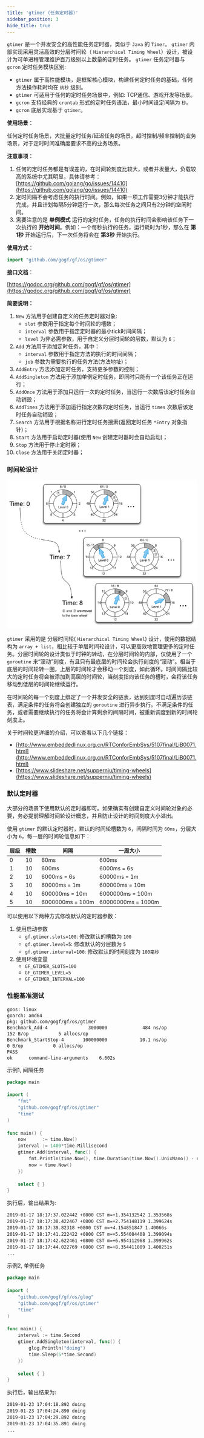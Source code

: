 ```yaml
---
title: 'gtimer (任务定时器)'
sidebar_position: 3
hide_title: true
---
```


`gtimer` 是一个并发安全的高性能任务定时器，类似于 `Java` 的 `Timer`。 `gtimer` 内部实现采用灵活高效的分层时间轮（ `Hierarchical Timing Wheel`）设计，被设计为可单进程管理维护百万级别以上数量的定时任务。 `gtimer` 任务定时器与 `gcron` 定时任务模块区别:

- `gtimer` 属于高性能模块，是框架核心模块，构建任何定时任务的基础，任何方法操作耗时均在 `纳秒` 级别。
- `gtimer` 可适用于任何的定时任务场景中，例如: TCP通信、游戏开发等场景。
- `gcron` 支持经典的 `crontab` 形式的定时任务语法，最小时间设定间隔为 `秒`。
- `gcron` 底层实现基于 `gtimer`。

**使用场景**：

任何定时任务场景，大批量定时任务/延迟任务的场景，超时控制/频率控制的业务场景，对于定时时间准确度要求不高的业务场景。

**注意事项**：

1. 任何的定时任务都是有误差的，在时间轮刻度比较大，或者并发量大，负载较高的系统中尤其明显，具体请参考： [https://github.com/golang/go/issues/14410](https://github.com/golang/go/issues/14410)
2. 定时间隔不会考虑任务的执行时间。例如，如果一项工作需要3分钟才能执行完成，并且计划每隔5分钟运行一次，那么每次任务之间只有2分钟的空闲时间。
3. 需要注意的是 **单例模式** 运行的定时任务，任务的执行时间会影响该任务下一次执行的 **开始时间**。例如：一个每秒执行的任务，运行耗时为1秒，那么在 **第1秒** 开始运行后，下一次任务将会在 **第3秒** 开始执行。

**使用方式：**

```go
import "github.com/gogf/gf/os/gtimer"
```

**接口文档**：

[https://godoc.org/github.com/gogf/gf/os/gtimer](https://godoc.org/github.com/gogf/gf/os/gtimer)

**简要说明：**

01. `New` 方法用于创建自定义的任务定时器对象:
    - `slot` 参数用于指定每个时间轮的槽数；
    - `interval` 参数用于指定定时器的最小tick时间间隔；
    - `level` 为非必需参数，用于自定义分层时间轮的层数，默认为 `6`；
02. `Add` 方法用于添加定时任务，其中：
    - `interval` 参数用于指定方法的执行的时间间隔；
    - `job` 参数为需要执行的任务方法(方法地址)；
03. `AddEntry` 方法添加定时任务，支持更多参数的控制；
04. `AddSingleton` 方法用于添加单例定时任务，即同时只能有一个该任务正在运行；
05. `AddOnce` 方法用于添加只运行一次的定时任务，当运行一次数后该定时任务自动销毁；
06. `AddTimes` 方法用于添加运行指定次数的定时任务，当运行 `times` 次数后该定时任务自动销毁；
07. `Search` 方法用于根据名称进行定时任务搜索(返回定时任务 `*Entry` 对象指针)；
08. `Start` 方法用于启动定时器(使用 `New` 创建定时器时会自动启动)；
09. `Stop` 方法用于停止定时器；
10. `Close` 方法用于关闭定时器；

### 时间轮设计

![](/markdown/cf1562e9d5f5be8b0143c107811a0502.png)

`gtimer` 采用的是 分层时间轮( `Hierarchical Timing Wheel`) 设计，使用的数据结构为 `array + list`，相比较于单层时间轮设计，可以更高效地管理更多的定时任务。分层时间轮的设计类似于时钟的转动，在分层时间轮的内部，仅使用了一个 `goroutine` 来“滚动”刻度，有且只有最底层的时间轮会执行刻度的“滚动”。相当于底层的时间轮转一圈，上层的时间轮才会移动一个刻度，如此循环。时间间隔比较大的定时任务将会被添加到高层的时间轮，当刻度指向该任务的槽时，会将该任务移动到低层的时间轮继续运行。

在时间轮的每一个刻度上绑定了一个并发安全的链表，达到刻度时自动遍历该链表，满足条件的任务将会创建独立的 `goroutine` 进行异步执行。不满足条件的任务，或者需要继续执行的任务将会计算剩余的间隔时间，被重新调度到新的时间轮刻度上。

关于时间轮更详细的介绍，可以查看以下几个链接：

- [http://www.embeddedlinux.org.cn/RTConforEmbSys/5107final/LiB0071.html](http://www.embeddedlinux.org.cn/RTConforEmbSys/5107final/LiB0071.html)
- [https://www.slideshare.net/supperniu/timing-wheels](https://www.slideshare.net/supperniu/timing-wheels)

### 默认定时器

大部分的场景下使用默认的定时器即可。如果确实有创建自定义时间轮对象的必要，务必提前理解时间轮设计概念，并且防止设计的时间刻度大小溢出。

使用 `gtimer` 的默认定时器时，默认的时间轮槽数为 `6`，间隔时间为 `60ms`，分层大小为 `6`，每一层的时间轮信息如下：

| 层级 | 槽数 | 间隔 | 一周大小 |
| --- | --- | --- | --- |
| 0 | 10 | 60ms | 600ms |
| 1 | 10 | 600ms | 6000ms = 6s |
| 2 | 10 | 6000ms = 6s | 60000ms = 1m |
| 3 | 10 | 60000ms = 1m | 600000ms = 10m |
| 4 | 10 | 600000ms = 10m | 6000000ms = 100m |
| 5 | 10 | 6000000ms = 100m | 60000000ms = 1000m |

可以使用以下两种方式修改默认的定时器参数：

1. 使用启动参数
   - `gf.gtimer.slots=100`: 修改默认的槽数为 `100`
   - `gf.gtimer.level=5`: 修改默认的分层数为 `5`
   - `gf.gtimer.interval=100`: 修改默认的时间刻度为 `100毫秒`
2. 使用环境变量
   - `GF_GTIMER_SLOTS=100`
   - `GF_GTIMER_LEVEL=5`
   - `GF_GTIMER_INTERVAL=100`

### 性能基准测试

```
goos: linux
goarch: amd64
pkg: github.com/gogf/gf/os/gtimer
Benchmark_Add-4               3000000             484 ns/op         152 B/op           5 allocs/op
Benchmark_StartStop-4       100000000            10.1 ns/op           0 B/op           0 allocs/op
PASS
ok      command-line-arguments    6.602s
```

示例1, 间隔任务

```go
package main

import (
    "fmt"
    "github.com/gogf/gf/os/gtimer"
    "time"
)

func main() {
    now      := time.Now()
    interval := 1400*time.Millisecond
    gtimer.Add(interval, func() {
        fmt.Println(time.Now(), time.Duration(time.Now().UnixNano() - now.UnixNano()))
        now = time.Now()
    })

    select { }
}
```

执行后，输出结果为:

```html
2019-01-17 18:17:37.022442 +0800 CST m=+1.354132542 1.353568s
2019-01-17 18:17:38.422467 +0800 CST m=+2.754148119 1.399624s
2019-01-17 18:17:39.82318 +0800 CST m=+4.154851847 1.40066s
2019-01-17 18:17:41.222422 +0800 CST m=+5.554084408 1.399094s
2019-01-17 18:17:42.622461 +0800 CST m=+6.954112968 1.399962s
2019-01-17 18:17:44.022769 +0800 CST m=+8.354411089 1.400251s
...
```

示例2, 单例任务

```go
package main

import (
    "github.com/gogf/gf/os/glog"
    "github.com/gogf/gf/os/gtimer"
    "time"
)

func main() {
    interval := time.Second
    gtimer.AddSingleton(interval, func() {
        glog.Println("doing")
        time.Sleep(5*time.Second)
    })

    select { }
}
```

执行后，输出结果为:

```html
2019-01-23 17:04:18.892 doing
2019-01-23 17:04:24.890 doing
2019-01-23 17:04:29.892 doing
2019-01-23 17:04:35.891 doing
...
```